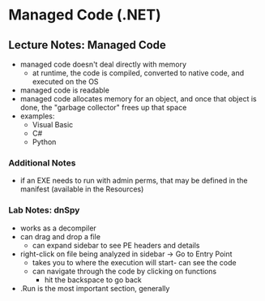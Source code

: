 # Managed Code (.NET)

## Lecture Notes: Managed Code

* managed code doesn't deal directly with memory
  * at runtime, the code is compiled, converted to native code, and executed on the OS
* managed code is readable
* managed code allocates memory for an object, and once that object is done, the "garbage collector" frees up that space
* examples:
  * Visual Basic
  * C#
  * Python

### Additional Notes

* if an EXE needs to run with admin perms, that may be defined in the manifest (available in the Resources)

### Lab Notes: dnSpy

* works as a decompiler
* can drag and drop a file
  * can expand sidebar to see PE headers and details
* right-click on file being analyzed in sidebar -> Go to Entry Point
  * takes you to where the execution will start- can see the code
  * can navigate through the code by clicking on functions
    * hit the backspace to go back
* .Run is the most important section, generally
